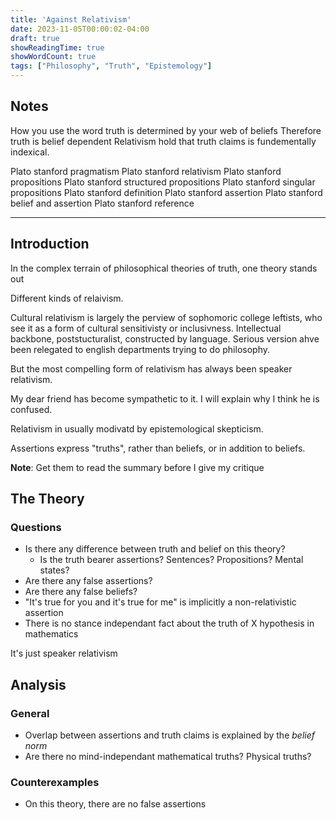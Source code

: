```yaml
---
title: 'Against Relativism'
date: 2023-11-05T00:00:02-04:00
draft: true
showReadingTime: true
showWordCount: true
tags: ["Philosophy", "Truth", "Epistemology"]
---
```


## Notes

How you use the word truth is determined by your web of beliefs
Therefore truth is belief dependent
Relativism hold that truth claims is fundementally indexical.

Plato stanford pragmatism
Plato stanford relativism
Plato stanford propositions
Plato stanford structured propositions
Plato stanford singular propositions
Plato stanford definition
Plato stanford assertion
Plato stanford belief and assertion
Plato stanford reference

---

## Introduction

In the complex terrain of philosophical theories of truth, one theory stands out 

Different kinds of relaivism.

Cultural relativism is largely the perview of sophomoric college leftists, who see it as a form of cultural sensitivisty or inclusivness. Intellectual backbone, poststucturalist, constructed by language. Serious version ahve been relegated to english departments trying to do philosophy.

But the most compelling form of relativism has always been speaker relativism. 

My dear friend has become sympathetic to it. I will explain why I think he is confused.

Relativism in usually modivatd by epistemological skepticism.

Assertions express "truths", rather than beliefs, or in addition to beliefs.

**Note**: Get them to read the summary before I give my critique

## The Theory

### Questions

- Is there any difference between truth and belief on this theory?
  - Is the truth bearer assertions? Sentences? Propositions? Mental states?
- Are there any false assertions?
- Are there any false beliefs?
- "It's true for you and it's true for me" is implicitly a non-relativistic assertion
- There is no stance independant fact about the truth of X hypothesis in mathematics

It's just speaker relativism

## Analysis

### General

- Overlap between assertions and truth claims is explained by the *belief norm*
- Are there no mind-independant mathematical truths? Physical truths?

### Counterexamples

- On this theory, there are no false assertions
